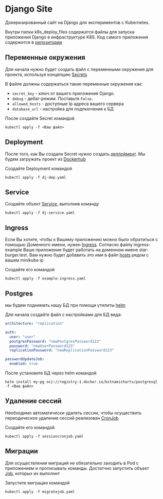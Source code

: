 # Django Site

Докеризированный сайт на Django для экспериментов с Kubernetes.

Внутри папки k8s_deploy_files содержатся файлы для запуска приложения Django  в инфраструктуре K8S. Код самого приложения содержится в [репозитории](https://github.com/trader-daniil/django_admin)


## Переменные окружения

Для начала нужно будет создать файл с переменными окружения для проекта, используя концепцию [Secrets](https://kubernetes.io/docs/concepts/configuration/secret/)

В файле должны содержаться такие переменные окружения как:

- `secret_key` - ключ от вашего приложения Django.
- `debug` - дебаг-режим. Поставьте `False`.
- `allowed_hosts` - доступные Ip адреса вашего сервера
- `database_url`  - настройка для подлкючения к БД

После создайте Secret командой 

``` shell
kubectl apply -f <Ваш файл>
```

## Deployment

После того, как Вы создали Secret нужно создать [деплоймент](https://kubernetes.io/docs/concepts/workloads/controllers/deployment/). Мы будем загружать проект из [Dockerhub](https://hub.docker.com/repository/docker/traderdaniil/k8s-djangoapp/general)

Создайте Deployment командой

``` shell
kubectl apply -f dj-dep.yaml
```

## Service

Создайте объект [Service](https://kubernetes.io/docs/concepts/services-networking/service/), выполнив команду

```shell
kubectl apply -f dj-service.yaml
```


## Ingress

Если Вы хотите, чтобы к Вашему приложению можно было обратиться с помощью Доменного имени, нужен [Ingress](https://kubernetes.io/docs/concepts/services-networking/ingress/). Согласно файлу ingress-example Ваше приложение будет работать на доменном имене star-burger.test. Вам нужно будет добавить это имя в файл [hosts](https://help.reg.ru/support/dns-servery-i-nastroyka-zony/rabota-s-dns-serverami/fayl-hosts-gde-nakhoditsya-i-kak-yego-izmenit) рядом с вашим minikube ip

Создайте его командой

``` shell
kubectl apply -f example-ingress.yaml
```

## Postgres

мы будем поднимать нашу БД при помощи утилиты [helm](https://helm.sh/ru/)

Для начала создайте файл с настройками для БД вида:

``` yaml
architecture: "replication"

auth:
  user: "user"
  postgresPassword: "newPostgresPassword123"
  password: "newUserPassword123"
  replicationPassword: "newReplicationPassword123"

passwordUpdateJob:
  enabled: true
```

После установите БД через helm командой

``` shell
helm install my-pg oci://registry-1.docker.io/bitnamicharts/postgresql -f <Ваш файл>
```

## Удаление сессий

Необходимо автоматически удалять сессии, чтобы осуществить периодическое удаление сессий реализован [CronJob](https://kubernetes.io/ru/docs/concepts/workloads/controllers/cron-jobs/)

Создайте его командой

``` shell
kubectl apply -f sessioncronjob.yaml
```

## Миграции

Для осуществления миграций не обязательно заходить в Pod с приложением и прописывать команды. Достатчно запустить объект [Job](https://kubernetes.io/docs/concepts/workloads/controllers/job/), которых их выполнит


Запустите миграции командой

``` shell
kubectl apply -f migratejob.yaml
```
